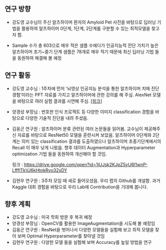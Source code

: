 ## 연구 방향
 
- 강도영 교수님이 주신 알츠하이머 환자의 Amyloid Pet 사진을 바탕으로  딥러닝 기법을 활용하여 알츠하이머 0단계, 1단계, 2단계를 구분할 수 있는 최적모델을 찾고자 함. 

- Sample 수가 총 603으로 매우 적은 샘플 수에다가 인공지능적 진단 가치가 높은 알츠하이머 초기~중기 단계 샘플은 78개로 매우 적기 때문에 최신 딥러닝 기법 들을 동원하여 해결해 볼 예정

## 연구 활동

 
- 강도영 교수님 : 1주차에 먼저 ‘뇌영상 인공지능 분석을 통한 알츠하이머 치매 진단 경험’이라는 PPT 자료를 가지고 알츠하이머에 관한 강의를 해 주심. AlexNet 모델을 바탕으로 여러 실험 결과를 시연해  주심. [[링크]](https://github.com/choco9966/Alzheimer-Lab/blob/master/0609/%EB%8F%99%EC%95%84%EB%8C%80%EB%B3%91%EC%9B%90%20%ED%94%84%EB%A1%9C%EC%A0%9D%ED%8A%B8(%EC%B5%9C%EC%A2%85).pdf)


- 양경성 부장님 : 번호판 인식 프로젝트 등 다양한 이미지 classification 경험을 바탕으로 다양한 기술적 진단을 내려 주셨음. 
      
- 김웅곤 연구원 : 알츠하이머 분류 관련된 여러 논문들을 읽어봄. 교수님이 제공해주신  자료를 바탕으로 ResNet50 모델을 훈련시켜 보았음. 알츠하이머 0단계와 2단계는 의미 있는 classification 결과를 도출하였으나  알츠하이머 초중기단계에서의 Recall 이 매우 낮게 나왔음. 향후 데이터 Augmentation과 Hyperparameter optimization 기법  들을 동원하여 개선해야 할 것임. 

   링크 : https://drive.google.com/open?id=1iUJsk2KJpZ5yU6l1wnP-LffflTkVJ6kHtnkRvo32xDY

- 김현우 연구원 : 3주차 모임  때 새로 들어오셨음. 우리 랩의 Github를 개설함. 과거 Kaggle 대회 경험을 바탕으로 우리 Lab에 Contribution을 기대해 봅니다.

## 향후 계획

- 강도영 교수님 : 미국 학회 방문 후 복귀 예정  
- 양경성 부장님 : OpenCV를 활용한 ImageAugmentation을 시도해 볼 예정임
- 김웅곤 연구원 : ResNet을 벗어나서 다양한 모델들을 실험해 보고 최적 모델을 찾아 보며 Optimal Hyperparameter를 찾아낼 것임  
- 김현우 연구원 : 다양한 모델 들을 실험해 보며 Accuracy를 높일 방법을 연구 
